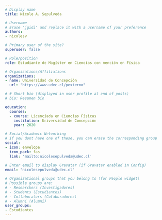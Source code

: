 ```yaml
---
# Display name
title: Nicole A. Sepulveda

# Username
# Erase 'jgidi' and replace it with a username of your preference
authors:
- nicolesv

# Primary user of the site?
superuser: false

# Role/position
role: Estudiante de Magíster en Ciencias con mención en Física

# Organizations/Affiliations
organizations:
- name: Universidad de Concepción
  url: "https://www.udec.cl/pexterno"

# # Short bio (displayed in user profile at end of posts)
# bio: Resumen bio

education:
  courses:
  - course: Licenciada en Ciencias Físicas
    institution: Universidad de Concepción
    year: 2020

# Social/Academic Networking
# If you dont have one of these, you can erase the corresponding group
social:
- icon: envelope
  icon_pack: fas
  link: 'mailto:nicolesepulveda@udec.cl'
  
# Enter email to display Gravatar (if Gravatar enabled in Config)
email: "nicolesepulveda@udec.cl"

# Organizational groups that you belong to (for People widget)
# Possible groups are:
# - Researchers (Investigadores)
# - Students (Estudiantes)
# - Collaborators (Colaboradores)
# - Alumni (Alumni)
user_groups:
- Estudiantes
---
```

